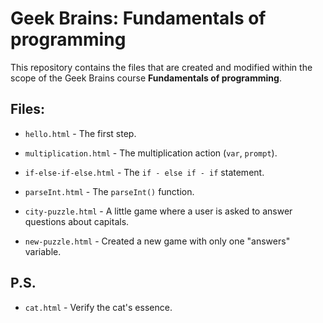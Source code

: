 # Geek Brains: Fundamentals of programming

This repository contains the files that are created and modified within the scope of the Geek Brains course **Fundamentals of programming**.

## Files:

* `hello.html` - The first step.
* `multiplication.html` - The multiplication action (`var`, `prompt`).
* `if-else-if-else.html` - The `if - else if - if` statement.
* `parseInt.html` - The `parseInt()` function.

* `city-puzzle.html` - A little game where a user is asked to answer questions about capitals.
* `new-puzzle.html` - Created a new game with only one "answers" variable.

## P.S.
* `cat.html` - Verify the cat's essence.
